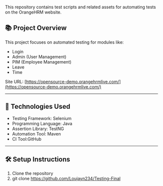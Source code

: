 This repository contains test scripts and related assets for automating tests on the OrangeHRM website.

## 📚 Project Overview
 
This project focuses on automated testing for modules like:
- Login
- Admin (User Management)
- PIM (Employee Management)
- Leave
- Time

 Site URL: 
[https://opensource-demo.orangehrmlive.com/](https://opensource-demo.orangehrmlive.com/)

---

## 🚀 Technologies Used

- Testing Framework: Selenium
- Programming Language: Java
- Assertion Library: TestNG
- Automation Tool: Maven
- CI Tool:GitHub 

---

## 🛠️ Setup Instructions

1. Clone the repository
2. git clone https://github.com/Loujayn234/Testing-Final
